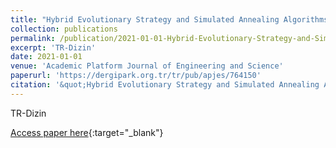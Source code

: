 ```yaml
---
title: "Hybrid Evolutionary Strategy and Simulated Annealing Algorithms for Integrated Process Planning, Scheduling and Due-Date Assignment Problem"
collection: publications
permalink: /publication/2021-01-01-Hybrid-Evolutionary-Strategy-and-Simulated-Annealing-Algorit
excerpt: 'TR-Dizin'
date: 2021-01-01
venue: 'Academic Platform Journal of Engineering and Science'
paperurl: 'https://dergipark.org.tr/tr/pub/apjes/764150'
citation: '&quot;Hybrid Evolutionary Strategy and Simulated Annealing Algorithms for Integrated Process Planning, Scheduling and Due-Date Assignment Problem.&quot; Academic Platform Journal of Engineering and Science, 2021.'
---
```

TR-Dizin

[Access paper here](https://dergipark.org.tr/tr/pub/apjes/764150){:target="_blank"}
